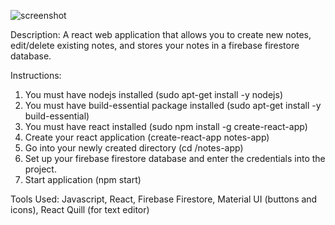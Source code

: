 ![screenshot](https://i.imgur.com/5StIo0s.png)



Description: A react web application that allows you to create new notes, edit/delete existing notes, and stores your notes in a firebase firestore database.

Instructions:

1. You must have nodejs installed (sudo apt-get install -y nodejs)
2. You must have build-essential package installed (sudo apt-get install -y build-essential)
3. You must have react installed (sudo npm install -g create-react-app)
4. Create your react application (create-react-app notes-app)
5. Go into your newly created directory (cd /notes-app)
6. Set up your firebase firestore database and enter the credentials into the project.
7. Start application (npm start)


Tools Used: Javascript, React, Firebase Firestore, Material UI (buttons and icons), React Quill (for text editor) 

